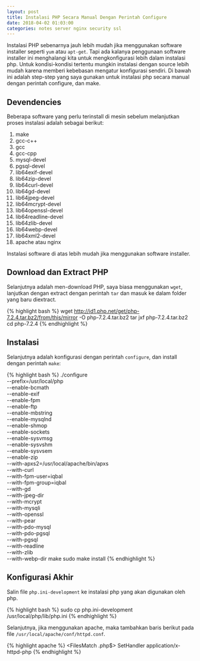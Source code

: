 ```yaml
---
layout: post
title: Instalasi PHP Secara Manual Dengan Perintah Configure
date: 2018-04-02 01:03:00
categories: notes server nginx security ssl
---
```


Instalasi PHP sebenarnya jauh lebih mudah jika menggunakan software installer seperti `yum` atau `apt-get`. Tapi ada kalanya penggunaan software installer ini menghalangi kita untuk mengkonfigurasi lebih dalam instalasi php. Untuk kondisi-kondisi tertentu mungkin instalasi dengan source lebih mudah karena memberi kebebasan mengatur konfigurasi sendiri. Di bawah ini adalah step-step yang saya gunakan untuk instalasi php secara manual dengan perintah configure, dan make.

## Devendencies

Beberapa software yang perlu terinstall di mesin sebelum melanjutkan proses instalasi adalah sebagai berikut:

1. make
1. gcc-c++
1. gcc
1. gcc-cpp
1. mysql-devel
1. pgsql-devel
1. lib64exif-devel
1. lib64zip-devel
1. lib64curl-devel
1. lib64gd-devel
1. lib64jpeg-devel
1. lib64mcrypt-devel
1. lib64openssl-devel
1. lib64readline-devel
1. lib64zlib-devel
1. lib64webp-devel
1. lib64xml2-devel
1. apache atau nginx

Instalasi software di atas lebih mudah jika menggunakan software installer.

## Download dan Extract PHP

Selanjutnya adalah men-download PHP, saya biasa menggunakan `wget`, lanjutkan dengan extract dengan perintah `tar` dan masuk ke dalam folder yang baru diextract.

{% highlight bash %}
wget http://id1.php.net/get/php-7.2.4.tar.bz2/from/this/mirror -O php-7.2.4.tar.bz2
tar jxf php-7.2.4.tar.bz2
cd php-7.2.4
{% endhighlight %}

## Instalasi

Selanjutnya adalah konfigurasi dengan perintah `configure`, dan install dengan perintah `make`:

{% highlight bash %}
./configure \
    --prefix=/usr/local/php \
    --enable-bcmath \
    --enable-exif \
    --enable-fpm \
    --enable-ftp \
    --enable-mbstring \
    --enable-mysqlnd \
    --enable-shmop \
    --enable-sockets \
    --enable-sysvmsg \
    --enable-sysvshm \
    --enable-sysvsem \
    --enable-zip \
    --with-apxs2=/usr/local/apache/bin/apxs \
    --with-curl \
    --with-fpm-user=iqbal \
    --with-fpm-group=iqbal \
    --with-gd \
    --with-jpeg-dir \
    --with-mcrypt \
    --with-mysqli \
    --with-openssl \
    --with-pear \
    --with-pdo-mysql \
    --with-pdo-pgsql \
    --with-pgsql \
    --with-readline \
    --with-zlib \
    --with-webp-dir
make
sudo make install
{% endhighlight %}

## Konfigurasi Akhir

Salin file `php.ini-development` ke instalasi php yang akan digunakan oleh php.

{% highlight bash %}
sudo cp php.ini-development /usr/local/php/lib/php.ini
{% endhighlight %}

Selanjutnya, jika menggunakan apache, maka tambahkan baris berikut pada file `/usr/local/apache/conf/httpd.conf`.

{% highlight apache %}
<FilesMatch \.php$>
   SetHandler application/x-httpd-php
</FilesMatch>
{% endhighlight %}